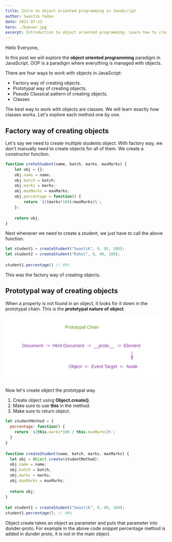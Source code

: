 ```yaml
---
title: Intro to object oriented programming in JavaScript
author: Swastik Yadav
date: 2021-07-23
hero: ./banner.jpg
excerpt: Introduction to object oriented programming. Learn how to create and work with objects.
---
```


Hello Everyone,

In this post we will explore the **object oriented programming** paradigm in JavaScript. OOP is a paradigm where everything is managed with objects.

There are four ways to work with objects in JavaScript:

- Factory way of creating objects.
- Prototypal way of creating objects.
- Pseudo Classical pattern of creating objects.
- Classes

The best way to work with objects are classes. We will learn exactly how classes works. Let's explore each method one by one.

## Factory way of creating objects
Let's say we need to create multiple students object. With factory way, we don't manually need to create objects for all of them. We create a constructor function.

```js
function creteStudent(name, batch, marks, maxMarks) {
    let obj = {};
    obj.name = name;
    obj.batch = batch;
    obj.marks = marks;
    obj.maxMarks = maxMarks;
    obj.percentage = function() {
        return `${(marks*100)/maxMarks}%`;
    };

    return obj;
}
```

Next whenever we need to create a student, we just have to call the above function.

```js
let student1 = createStudent("Swastik", 9, 95, 100);
let student2 = createStudent("Rahul", 8, 90, 100);

student1.percentage() // 95%
```

This was the factory way of creating objects.

## Prototypal way of creating objects
When a property is not found in an object, it looks for it down in the prototypal chain. This is the **prototypal nature of object**.

![prototypal-chain](./prototypal-chain.png)

Now let's create object the prototypal way.

1. Create object using **Object.create()**.
2. Make sure to use **this** in the method.
3. Make sure to return object.

```js
let studentMethod = {
  percentage: function() {
    return `${this.marks*100 / this.maxMarks}%`;
  }
}

function createStudent(name, batch, marks, maxMarks) {
  let obj = Object.create(studentMethod);
  obj.name = name;
  obj.batch = batch;
  obj.marks = marks;
  obj.maxMarks = maxMarks;

  return obj;
}

let student1 = createStudent("Swastik", 9, 99, 100);
student1.percentage(); // 99%
```

Object.create takes an object as parameter and puts that parameter into dunder-proto. For example in the above code snippet percentage method is added in dunder proto, it is not in the main object.